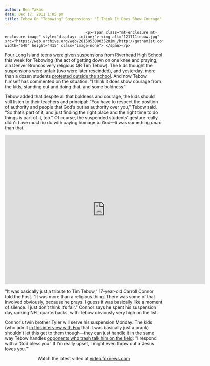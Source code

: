 ```yaml
---
author: Ben Yakas
date: Dec 17, 2011 1:05 pm
title: Tebow On "Tebowing" Suspensions: "I Think It Does Show Courage"
---
```


	
										<p><span class="mt-enclosure mt-enclosure-image" style="display: inline;"> <img alt="121711tebow.jpg" src="https://web.archive.org/web/20150530003520im_/http://gothamist.com/attachments/byakas/121711tebow.jpg" width="640" height="415" class="image-none"> </span></p>

<p>Four Long Island teens <a href="https://web.archive.org/web/20150530003520/http://gothamist.com/2011/12/16/video_two_long_island_high_schooler.php">were given suspensions</a> from Riverhead High School this week for Tebowing (the act of getting down on one knee and praying, ala Denver Broncos very religious QB Tim Tebow). The kids thought the suspensions were unfair (two were later rescinded), and yesterday, more than a dozen students <a href="https://web.archive.org/web/20150530003520/http://www.nypost.com/p/news/local/special_kneed_kids_KkGeXqqA9UbR8VFoIhW5IM">protested outside the school</a>. And now Tebow himself has commented on the situation: &quot;I think it does show courage from the kids, standing out and doing that, and some boldness.&#x2019;&#x2019;</p>

<p>Tebow added that despite all that boldness and courage, the kids should still listen to their teachers and principal: &#x201C;You have to respect the position of authority and people that God&#x2019;s put as authority over you,&#x201D; Tebow said. &#x201C;So that&#x2019;s part of it, and just finding the right place and the right time to do things is part of it, too.&quot; Of course, the suspended students&apos; gesture really didn&apos;t have much to do with paying homage to God&#x2014;it was something <em>more</em> than that.</p>

<p><iframe width="640" height="480" src="https://web.archive.org/web/20150530003520if_/http://www.youtube.com/embed/fBi3KxRJ8iY" frameborder="0" allowfullscreen></iframe></p>

<p>&quot;It was basically just a tribute to Tim Tebow,&#x201D; 17-year-old Carroll Connor told the Post. &#x201C;It was more than a religious thing. There was some of that involved obviously, because he prays. I guess it was basically like a moment of silence. I just don&#x2019;t think it&#x2019;s fair.&quot; Connor says he spent his suspension day ranking NFL quarterbacks, with Tebow obviously very high on the list. </p>

<p>Connor&apos;s twin brother Tyler will serve his suspension Monday. The kids (who admit <a href="https://web.archive.org/web/20150530003520/http://www.foxnews.com/us/2011/12/17/new-york-students-protest-outside-high-school-over-tebowing-incident/">in this interview with Fox</a> that it was basically just a prank) shouldn&apos;t let this get to them though&#x2014;they can just handle it in the same way Tebow handles <a href="https://web.archive.org/web/20150530003520/http://www.nypost.com/p/sports/more_sports/serby_exclusive_with_tim_tebow_umO1GNRjsz53WWbzbQTZMN/1">opponents who trash talk him on the field</a>: &quot;I respond with a &#x2018;God bless you.&#x2019; If I&#x2019;m really upset, I might even throw out a &#x2018;Jesus loves you.&#x2019;&quot;</p>

<div style="text-align: center;"><script type="text/javascript" src="https://web.archive.org/web/20150530003520js_/http://video.foxnews.com/v/embed.js?id=1332666260001&amp;w=466&amp;h=263"></script><noscript>Watch the latest video at <a href="https://web.archive.org/web/20150530003520/http://video.foxnews.com/">video.foxnews.com</a></noscript></div>					
										
									
				